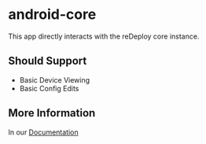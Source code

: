 # android-core

This app directly interacts with the reDeploy core instance.

## Should Support

- Basic Device Viewing
- Basic Config Edits

## More Information

In our [Documentation](https://redeploy.readthedocs.io/en/latest/)
